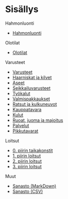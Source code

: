 # Sisällys

Hahmonluonti
* [Hahmonluonti](Hahmonluonti/Vaiheet.md)

Olotilat
* [Olotilat](Olotilat/Olotilat.md)

Varusteet
* [Varusteet](Varusteet/Varusteet.md)
* [Haarniskat ja kilvet](Varusteet/Haarniskat_ja_kilvet.md)
* [Aseet](Varusteet/Aseet.md)
* [Seikkailuvarusteet](Varusteet/Seikkailuvarusteet.md)
* [Työkalut](Varusteet/Tyokalut.md)
* [Valmispakkaukset](Varusteet/Valmispakkaukset.md)
* [Ratsut ja kulkuneuvot](Varusteet/Ratsut_ja_kulkuneuvot.md)
* [Kauppatavara](Varusteet/Kauppatavara.md)
* [Kulut](Varusteet/Kulut.md)
* [Ruoat, juoma ja majoitus](Varusteet/Ruoka_ja_juoma.md)
* [Palvelut](Varusteet/Palvelut.md)
* [Pikkutavarat](Varusteet/Pikkutavarat.md)

Loitsut
* [0. piirin taikakonstit](Loitsut/0_piirin_taikakonstit.md) 
* [1. piirin loitsut](Loitsut/1_piirin_loitsut.md)
* [2. piirin loitsut](Loitsut/2_piirin_loitsut.md)
* [3. piirin loitsut](Loitsut/3_piirin_loitsut.md)

Muut
* [Sanasto (MarkDown)](Sanasto.md)
* [Sanasto (CSV)](Sanasto.csv)
